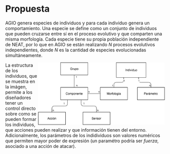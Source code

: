 # Propuesta

AGIO genera especies de individuos y para cada individuo genera un comportamiento. Una especie se define como un conjunto de individuos que pueden cruzarse entre sí en el proceso evolutivo y que comparten una misma morfología. Cada especie tiene su propia población independiente de NEAT, por lo que en AGIO se están realizando _N_ procesos evolutivos independientes, donde _N_ es la cantidad de especies evolucionadas simultáneamente. 

<img align="right" src="morfologia.png" alt="estructura de los individuos" width="400"/>  La estructura de los individuos, que se muestra en la imágen, permite a los diseñadores tener un control directo sobre como se pueden formar los individuos, que acciones pueden realizar y que información tienen del entorno. Adicionalmente, los parámetros de los indidividuos son valores numéricos que permíten mayor poder de expresión (un paramétro podría ser _fuerza_, asociado a una acción de atacar).
